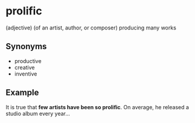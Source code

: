 # prolific

(adjective) (of an artist, author, or composer) producing many works

## Synonyms

+ productive
+ creative
+ inventive

## Example

It is true that **few artists have been so prolific**. On average, he released a studio album every year...
